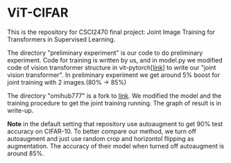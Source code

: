 # ViT-CIFAR
This is the repository for CSCI2470 final project: Joint Image Training for Transformers in Supervised Learning.

The directory "preliminary experiment" is our code to do preliminary experiment. Code for training is written by us, and in model.py we modified code of vision transformer structure in vit-pytorch[[link]](https://github.com/lucidrains/vit-pytorch) to  write our "joint vision transformer". In preliminary experiment we get around 5% boost for joint training with 2 images.(80% -> 85%)

The directory "omihub777" is a fork to [link](https://github.com/omihub777/ViT-CIFAR). We modified the model and the training procedure to get the joint training running. The graph of result is in write-up.

**Note** in the default setting that repository use autoaugment to get 90% test accuracy on CIFAR-10. 
To better compare our method, we turn off autoaugment and just use random crop and horizontol flipping as augmentation. 
The accuracy of their model when turned off autoaugment is around 85%.

